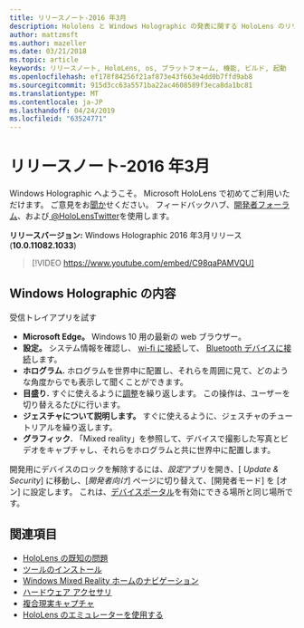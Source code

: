 ```yaml
---
title: リリースノート-2016 年3月
description: Hololens と Windows Holographic の発表に関する HoloLens のリリースノート。
author: mattzmsft
ms.author: mazeller
ms.date: 03/21/2018
ms.topic: article
keywords: リリースノート, HoloLens, os, プラットフォーム, 機能, ビルド, 起動
ms.openlocfilehash: ef178f84256f21af873e43f663e4dd0b7ffd9ab8
ms.sourcegitcommit: 915d3cc63a5571ba22ac4608589f3eca8da1bc81
ms.translationtype: MT
ms.contentlocale: ja-JP
ms.lasthandoff: 04/24/2019
ms.locfileid: "63524771"
---
```

# <a name="release-notes---march-2016"></a>リリースノート-2016 年3月

Windows Holographic へようこそ。 Microsoft HoloLens で初めてご利用いただけます。 ご意見をお[聞か](give-us-feedback.md)せください。 フィードバックハブ、[開発者フォーラム](https://forums.hololens.com)、および[ @HoloLensTwitter](https://twitter.com/hololens)を使用します。

**リリースバージョン:** Windows Holographic 2016 年3月リリース (**10.0.11082.1033**)

>[!VIDEO https://www.youtube.com/embed/C98qaPAMVQU]

## <a name="whats-in-windows-holographic"></a>Windows Holographic の内容

受信トレイアプリを試す
* **Microsoft Edge。** Windows 10 用の最新の web ブラウザー。
* **設定。** システム情報を確認し、 [wi-fi に接続](connecting-to-wi-fi-on-hololens.md)して、 [Bluetooth デバイスに接続](hardware-accessories.md)します。
* **ホログラム.** ホログラムを世界中に配置し、それらを周囲に見て、どのような角度からでも表示して聞くことができます。
* **目盛り.** すぐに使えるように[調整](calibration.md)を繰り返します。 この操作は、ユーザーを切り替えるたびに行います。
* **ジェスチャについて説明します。** すぐに使えるように、ジェスチャのチュートリアルを繰り返します。
* **グラフィック.** 「Mixed reality」を参照して、デバイスで撮影した写真とビデオをキャプチャし、それらをホログラムと共に世界中に配置します。

開発用にデバイスのロックを解除するには、*設定*アプリを開き、[ *Update & Security*] に移動し、[*開発者向け*] ページに切り替えて、[開発者モード] を [オン] に設定します。 これは、[デバイスポータル](using-the-windows-device-portal.md)を有効にできる場所と同じ場所です。

## <a name="see-also"></a>関連項目
* [HoloLens の既知の問題](hololens-known-issues.md)
* [ツールのインストール](install-the-tools.md)
* [Windows Mixed Reality ホームのナビゲーション](navigating-the-windows-mixed-reality-home.md)
* [ハードウェア アクセサリ](hardware-accessories.md)
* [複合現実キャプチャ](mixed-reality-capture.md)
* [HoloLens のエミュレーターを使用する](using-the-hololens-emulator.md)
